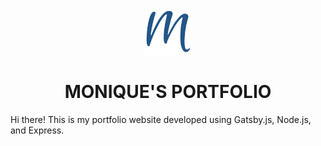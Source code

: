<p align='center'>
    <img alt='Monique' src='https://github.com/DevMo-13/DevMo-13/blob/master/android-chrome-512x512.png' width='75' />
</p>
<h1 align='center'>
  	MONIQUE'S PORTFOLIO
</h1>

Hi there! This is my portfolio website developed using Gatsby.js, Node.js, and Express.